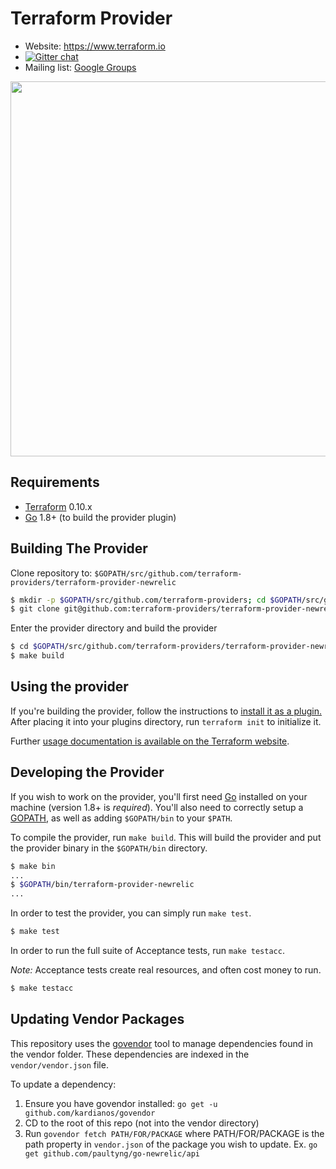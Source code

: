 Terraform Provider
==================

- Website: https://www.terraform.io
- [![Gitter chat](https://badges.gitter.im/hashicorp-terraform/Lobby.png)](https://gitter.im/hashicorp-terraform/Lobby)
- Mailing list: [Google Groups](http://groups.google.com/group/terraform-tool)

<img src="https://cdn.rawgit.com/hashicorp/terraform-website/master/content/source/assets/images/logo-hashicorp.svg" width="600px">

Requirements
------------

-	[Terraform](https://www.terraform.io/downloads.html) 0.10.x
-	[Go](https://golang.org/doc/install) 1.8+ (to build the provider plugin)

Building The Provider
---------------------

Clone repository to: `$GOPATH/src/github.com/terraform-providers/terraform-provider-newrelic`

```sh
$ mkdir -p $GOPATH/src/github.com/terraform-providers; cd $GOPATH/src/github.com/terraform-providers
$ git clone git@github.com:terraform-providers/terraform-provider-newrelic.git
```

Enter the provider directory and build the provider

```sh
$ cd $GOPATH/src/github.com/terraform-providers/terraform-provider-newrelic
$ make build
```

Using the provider
----------------------

If you're building the provider, follow the instructions to [install it as a plugin.](https://www.terraform.io/docs/plugins/basics.html#installing-a-plugin) After placing it into your plugins directory,  run `terraform init` to initialize it.

Further [usage documentation is available on the Terraform website](https://www.terraform.io/docs/providers/newrelic/index.html).

Developing the Provider
---------------------------

If you wish to work on the provider, you'll first need [Go](http://www.golang.org) installed on your machine (version 1.8+ is *required*). You'll also need to correctly setup a [GOPATH](http://golang.org/doc/code.html#GOPATH), as well as adding `$GOPATH/bin` to your `$PATH`.

To compile the provider, run `make build`. This will build the provider and put the provider binary in the `$GOPATH/bin` directory.

```sh
$ make bin
...
$ $GOPATH/bin/terraform-provider-newrelic
...
```

In order to test the provider, you can simply run `make test`.

```sh
$ make test
```

In order to run the full suite of Acceptance tests, run `make testacc`.

*Note:* Acceptance tests create real resources, and often cost money to run.

```sh
$ make testacc
```

Updating Vendor Packages
------------------------

This repository uses the [govendor](https://github.com/kardianos/govendor) tool to manage dependencies found in the vendor folder. These dependencies are indexed in the `vendor/vendor.json` file.

To update a dependency:

1. Ensure you have govendor installed: `go get -u github.com/kardianos/govendor`
2. CD to the root of this repo (not into the vendor directory)
3. Run `govendor fetch PATH/FOR/PACKAGE` where PATH/FOR/PACKAGE is the path property in `vendor.json` of the package you wish to update. Ex. `go get github.com/paultyng/go-newrelic/api`
